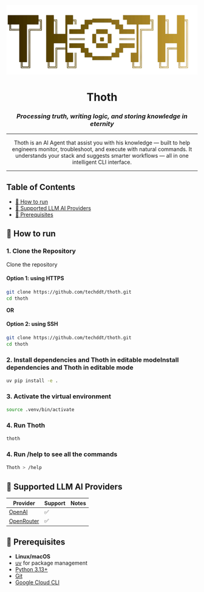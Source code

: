 <div align="center">
    <img src="./asset/thoth.png"/>
    <h1>Thoth</h1>
    <h3><em>Processing truth, writing logic, and storing knowledge in eternity</em></h3>
</div>

---
<div align="center">
Thoth is an AI Agent that assist you with his knowledge — built to help engineers monitor, troubleshoot, and execute with natural commands. It understands your stack and suggests smarter workflows — all in one intelligent CLI interface.
</div>

---

## Table of Contents

- [🌙 How to run](#-How-to-run)
- [🤖 Supported LLM AI Providers](#-Supported-LLM-AI-Providers)
- [🔧 Prerequisites](#-Prerequisites)

## 🌙 How to run

### 1. Clone the Repository
Clone the repository
#### Option 1: using HTTPS
```bash
git clone https://github.com/techddt/thoth.git
cd thoth
```
<strong>OR</strong>
#### Option 2: using SSH
```bash
git clone https://github.com/techddt/thoth.git
cd thoth
```

### 2. Install dependencies and Thoth in editable modeInstall dependencies and Thoth in editable mode
```bash
uv pip install -e .
```

### 3. Activate the virtual environment
```bash
source .venv/bin/activate
```

### 4. Run Thoth
```bash
thoth
```

### 4. Run /help to see all the commands
```bash
Thoth > /help
```

## 🤖 Supported LLM AI Providers

| Provider                                                  | Support | Notes                                             |
|-----------------------------------------------------------|---------|---------------------------------------------------|
| [OpenAI](https://openai.com/api/)                          | ✅ |                                                   |
| [OpenRouter](https://openrouter.ai/)                      | ✅ |                                                   |

## 🔧 Prerequisites

- **Linux/macOS**
- [uv](https://docs.astral.sh/uv/) for package management
- [Python 3.13+](https://www.python.org/downloads/)
- [Git](https://git-scm.com/downloads)
- [Google Cloud CLI](https://docs.cloud.google.com/sdk/docs/install)



